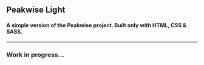 ## Peakwise Light
#### A simple version of the Peakwise project. Built only with HTML, CSS & SASS.

---

### Work in progress...
